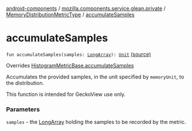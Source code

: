 [android-components](../../index.md) / [mozilla.components.service.glean.private](../index.md) / [MemoryDistributionMetricType](index.md) / [accumulateSamples](./accumulate-samples.md)

# accumulateSamples

`fun accumulateSamples(samples: `[`LongArray`](https://kotlinlang.org/api/latest/jvm/stdlib/kotlin/-long-array/index.html)`): `[`Unit`](https://kotlinlang.org/api/latest/jvm/stdlib/kotlin/-unit/index.html) [(source)](https://github.com/mozilla-mobile/android-components/blob/master/components/service/glean/src/main/java/mozilla/components/service/glean/private/MemoryDistributionMetricType.kt#L62)

Overrides [HistogramMetricBase.accumulateSamples](../-histogram-metric-base/accumulate-samples.md)

Accumulates the provided samples, in the unit specified by `memoryUnit`,
to the distribution.

This function is intended for GeckoView use only.

### Parameters

`samples` - the [LongArray](https://kotlinlang.org/api/latest/jvm/stdlib/kotlin/-long-array/index.html) holding the samples to be recorded by the metric.